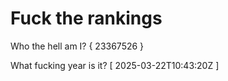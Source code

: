 # Fuck the rankings

Who the hell am I?
{ 23367526 }

What fucking year is it?
[ 2025-03-22T10:43:20Z ]
